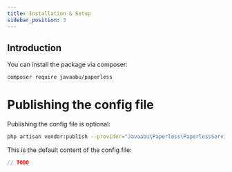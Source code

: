 ```yaml
---
title: Installation & Setup
sidebar_position: 3
---
```


## Introduction

You can install the package via composer:

```bash
composer require javaabu/paperless
```

# Publishing the config file

Publishing the config file is optional:

```bash
php artisan vendor:publish --provider="Javaabu\Paperless\PaperlessServiceProvider" --tag="paperless-config"
```

This is the default content of the config file:

```php
// TODO
```

